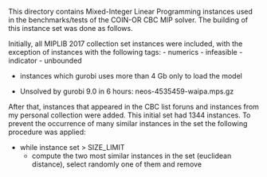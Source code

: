 This directory contains Mixed-Integer Linear Programming instances used in the benchmarks/tests of the COIN-OR CBC MIP solver. The building of this instance set was done as follows.

Initially, all MIPLIB 2017 collection set instances were included, with the exception of instances with the following tags:
    - numerics 
    - infeasible
    - indicator
    - unbounded

* instances which gurobi uses more than 4 Gb only to load the model

* Unsolved by gurobi 9.0 in 6 hours:
    neos-4535459-waipa.mps.gz

After that, instances that appeared in the CBC list foruns and instances from my personal collection were added. This initial set had 1344 instances. To prevent the occurrence of many similar instances in the set the following procedure was applied:

- while instance set > SIZE_LIMIT
   - compute the two most similar instances in the set (euclidean distance), select randomly one of them and remove




